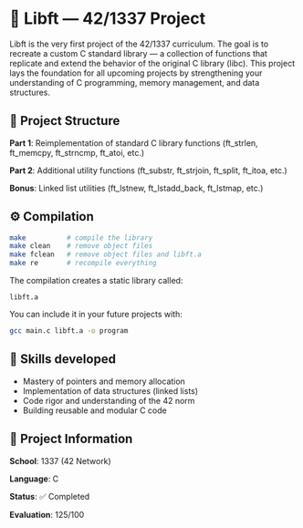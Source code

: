 # 🧠 Libft — 42/1337 Project

Libft is the very first project of the 42/1337 curriculum.
The goal is to recreate a custom C standard library — a collection of functions that replicate and extend the behavior of the original C library (libc).
This project lays the foundation for all upcoming projects by strengthening your understanding of C programming, memory management, and data structures.

## 📁 Project Structure

**Part 1**: Reimplementation of standard C library functions
(ft_strlen, ft_memcpy, ft_strncmp, ft_atoi, etc.)

**Part 2**: Additional utility functions
(ft_substr, ft_strjoin, ft_split, ft_itoa, etc.)

**Bonus**: Linked list utilities
(ft_lstnew, ft_lstadd_back, ft_lstmap, etc.)

## ⚙️ Compilation
```bash
make          # compile the library
make clean    # remove object files
make fclean   # remove object files and libft.a
make re       # recompile everything
```

The compilation creates a static library called:
```
libft.a
```

You can include it in your future projects with:
```bash
gcc main.c libft.a -o program
```

## 🧩 Skills developed

- Mastery of pointers and memory allocation
- Implementation of data structures (linked lists)
- Code rigor and understanding of the 42 norm
- Building reusable and modular C code

## 🏫 Project Information

**School**: 1337 (42 Network)

**Language**: C

**Status**: ✅ Completed

**Evaluation**: 125/100